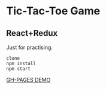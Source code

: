# Tic-Tac-Toe Game

## React+Redux

Just for practising.

```
clone
npm install
npm start
```

[GH-PAGES DEMO](https://dkornilove.github.io/react-tic-tac-toe/)
